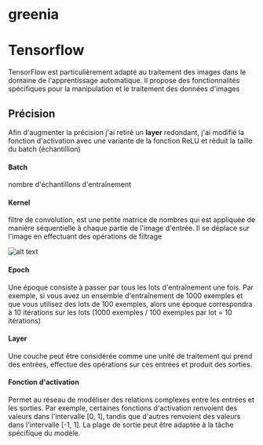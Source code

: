 # greenia

# Tensorflow
TensorFlow est particulièrement adapté au traitement des images dans le domaine de l'apprentissage automatique. Il propose des fonctionnalités spécifiques pour la manipulation et le traitement des données d'images

## Précision
Afin d'augmenter la précision j'ai retiré un <strong>layer</strong> redondant, j'ai modifié la fonction d'activation avec une variante de la fonction ReLU
et réduit la taille du batch (échantillion)


#### Batch
nombre d'échantillons d'entraînement

#### Kernel
filtre de convolution, est une petite matrice de nombres qui est appliquée de manière séquentielle à chaque partie de l'image d'entrée. Il se déplace sur l'image en effectuant des opérations de filtrage

![alt text](https://i.ibb.co/xHJhm2p/Capture-d-e-cran-2023-06-19-a-13-41-08.jpg)

#### Epoch
Une époque consiste à passer par tous les lots d'entraînement une fois. Par exemple, si vous avez un ensemble d'entraînement de 1000 exemples et que vous utilisez des lots de 100 exemples, alors une époque correspondra à 10 itérations sur les lots (1000 exemples / 100 exemples par lot = 10 itérations)

#### Layer
Une couche peut être considérée comme une unité de traitement qui prend des entrées, effectue des opérations sur ces entrées et produit des sorties.

#### Fonction d'activation

Permet au réseau de modéliser des relations complexes entre les entrées et les sorties.
Par exemple, certaines fonctions d'activation renvoient des valeurs dans l'intervalle [0, 1], tandis que d'autres renvoient des valeurs dans l'intervalle [-1, 1]. La plage de sortie peut être adaptée à la tâche spécifique du modèle.

